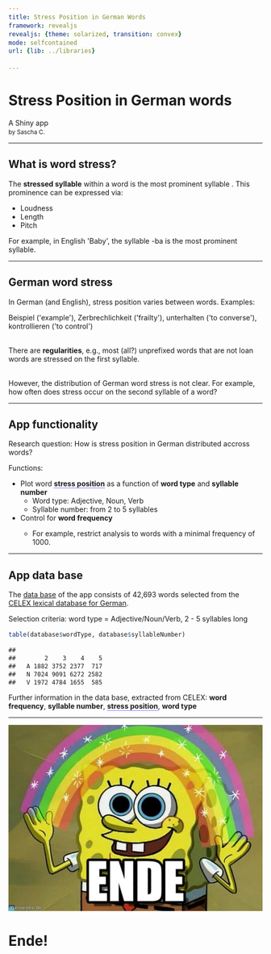 ```yaml
---
title: Stress Position in German Words
framework: revealjs
revealjs: {theme: solarized, transition: convex}
mode: selfcontained
url: {lib: ../libraries}

---
```




# Stress Position in German words
<div>A Shiny app</div>
<div><small>by Sascha C.</small></div>

--- 

## What is word stress?

The **stressed syllable** within a word is the most prominent syllable  . This prominence can be expressed via:

* Loudness
* Length
* Pitch

For example, in English '<span class="example"><span class="stress">Ba</span>by</span>', the syllable <span class="example">-ba</span> is the most prominent syllable.

---

## German word stress

In German (and English), stress position varies between words. Examples: <div class="example"><span class="stress">Bei</span>spiel ('example'), Zer<span class ="stress">brech</span>lichkeit ('frailty'), unter<span class ="stress">hal</span>ten ('to converse'), kontrol<span class="stress">lie</span>ren ('to control')</div>

<br>There are **regularities**, e.g., most (all?) unprefixed words that are not loan words are stressed on the first syllable.

<br>However, the distribution of German word stress is not clear. For example, how often does stress occur on the second syllable of a word?

--- 

## App functionality

Research question: How is stress position in German distributed accross words?

Functions:
<ul>
  <li>Plot word <span style="border-bottom: dotted 1px blue" title="where position n signifies stress on the nth syllable"><strong>stress position</strong></span> as a function of <strong>word type</strong> and <strong>syllable number</strong>
  <ul>
    <li>Word type: Adjective, Noun, Verb</li>
    <li>Syllable number: from 2 to 5 syllables</li>
  </ul>
  <li>Control for <strong>word frequency</strong></li>
  <ul>
    <li>For example, restrict analysis to words with a minimal frequency of 1000.</li>
  </ul>
</ul>

---

## App data base

The <a href="#" title="Excerpt of the database">data base</a> of the app </a> consists of 42,693 words selected from the <a href="https://catalog.ldc.upenn.edu/ldc96l14" target="_blank">CELEX lexical database for German</a>. 

Selection criteria: word type = Adjective/Noun/Verb, 2 - 5 syllables long

```r
table(database$wordType, database$syllableNumber)
```

```
##    
##        2    3    4    5
##   A 1882 3752 2377  717
##   N 7024 9091 6272 2582
##   V 1972 4784 1655  585
```

Further information in the data base, extracted from CELEX: **word frequency**, **syllable number**, **<span style="border-bottom: dotted 1px blue" title="where position n signifies stress the nth syllable">stress position</span>**, **word type**

---

<center><img src="ende.jpg" alt="Spongebob" title="Spongebob"></center>
<h1 class=example><span class=example><span class=stress>En</span>de!</h1>




